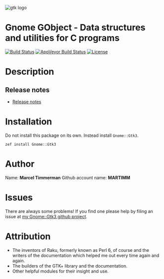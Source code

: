 ![gtk logo][logo]

# Gnome GObject - Data structures and utilities for C programs

[![Build Status](https://travis-ci.org/MARTIMM/gnome-gobject.svg?branch=master)](https://travis-ci.org/MARTIMM/gnome-gobject) [![AppVeyor Build Status](https://ci.appveyor.com/api/projects/status/github/MARTIMM/gnome-gobject?branch=master&passingText=Windows%20-%20OK&failingText=Windows%20-%20FAIL&pendingText=Windows%20-%20pending&svg=true)](https://ci.appveyor.com/project/MARTIMM/gnome-gobject/branch/master) [![License](http://martimm.github.io/label/License-label.svg)](http://www.perlfoundation.org/artistic_license_2_0)

# Description

<!--
# Documentation

| Pdf from pod | Link to Gnome Developer ||
|-------|--------------|----|
| Gnome::GObject::Boxed ||
| Gnome::GObject::InitiallyUnowned ||
| Gnome::GObject::Interface ||
| [Gnome::GObject::Object][Gnome::GObject::Object pdf] | [The base object type][Object]|
| [Gnome::GObject::Signal][Gnome::GObject::Signal pdf]  | [Signal handling][Signal]|
| Gnome::GObject::Type | [Type Information][Type1] | [ Basic Types][Type2]
| Gnome::GObject::Value | [Generic values][Value1] | [ Parameters and Values][Value2]
-->

## Release notes
* [Release notes][changes]

# Installation
Do not install this package on its own. Instead install `Gnome::Gtk3`.

`zef install Gnome::Gtk3`


# Author

Name: **Marcel Timmerman**
Github account name: **MARTIMM**

# Issues

There are always some problems! If you find one please help by filing an issue at [my Gnome::Gtk3 github project][issues].

# Attribution
* The inventors of Raku, formerly known as Perl 6, of course and the writers of the documentation which helped me out every time again and again.
* The builders of the GTK+ library and the documentation.
* Other helpful modules for their insight and use.

[//]: # (---- [refs] ----------------------------------------------------------)
[changes]: https://github.com/MARTIMM/gnome-gobject/blob/master/CHANGES.md
[logo]: https://martimm.github.io/gnome-gtk3/content-docs/images/gtk-raku.png
[issues]: https://github.com/MARTIMM/gnome-gtk3/issues

[InitiallyUnowned]: https://developer.gnome.org/gtk3/stable/ch02.html
[Interface]: https://developer.gnome.org/gobject/stable/GTypeModule.html
[Object]: https://developer.gnome.org/gobject/stable/gobject-The-Base-Object-Type.html
[Signal]: https://developer.gnome.org/gobject/stable/gobject-Signals.html
[Type1]: https://developer.gnome.org/gobject/stable/gobject-Type-Information.html
[Type2]: https://developer.gnome.org/glib/stable/glib-Basic-Types.html
[Value1]: https://developer.gnome.org/gobject/stable/gobject-Generic-values.html
[Value2]: https://developer.gnome.org/gobject/stable/gobject-Standard-Parameter-and-Value-Types.html

[//]: # (Pod documentation rendered with)
[//]: # (pod-render.pl6 --pdf --g=MARTIMM/gnome-gobject lib)

[Gnome::GObject::Object html]: https://nbviewer.jupyter.org/github/MARTIMM/gnome-gobject/blob/master/doc/Object.html
[Gnome::GObject::Object pdf]: https://nbviewer.jupyter.org/github/MARTIMM/gnome-gobject/blob/master/doc/Object.pdf
[Gnome::GObject::Signal html]: https://nbviewer.jupyter.org/github/MARTIMM/gnome-gobject/blob/master/doc/Signal.html
[Gnome::GObject::Signal pdf]: https://nbviewer.jupyter.org/github/MARTIMM/gnome-gobject/blob/master/doc/Signal.pdf
